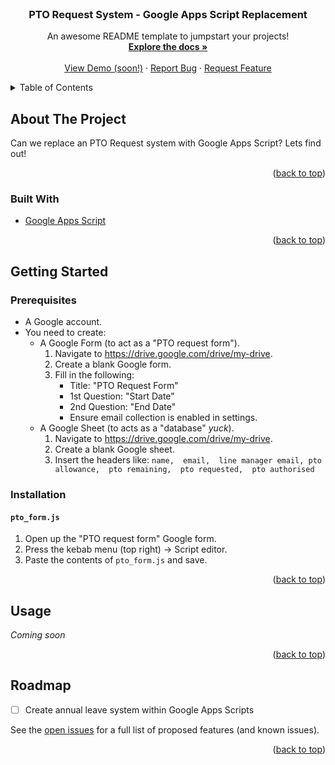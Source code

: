 <div id="top"></div>
<br />
<div align="center">

  <h3 align="center">PTO Request System - Google Apps Script Replacement</h3>

  <p align="center">
    An awesome README template to jumpstart your projects!
    <br />
    <a href="https://github.com/jalexm8/Google-App-Scripts/annual-leave/"><strong>Explore the docs »</strong></a>
    <br />
    <br />
    <a href="https://github.com/jalexm8/Google-App-Scripts/annual-leave/">View Demo (soon!)</a>
    ·
    <a href="https://github.com/jalexm8/Google-App-Scripts/issues/">Report Bug</a>
    ·
    <a href="https://github.com/jalexm8/Google-App-Scripts/issues">Request Feature</a>
  </p>
</div>



<!-- TABLE OF CONTENTS -->
<details>
  <summary>Table of Contents</summary>
  <ol>
    <li>
      <a href="#about-the-project">About The Project</a>
      <ul>
        <li><a href="#built-with">Built With</a></li>
      </ul>
    </li>
    <li>
      <a href="#getting-started">Getting Started</a>
      <ul>
        <li><a href="#prerequisites">Prerequisites</a></li>
        <li><a href="#installation">Installation</a></li>
        <ul>
          <li><a href="#pto_formjs">'pto_form.js'</a></li>
        </ul>
      </ul>
    </li>
    <li><a href="#usage">Usage</a></li>
    <li><a href="#roadmap">Roadmap</a></li>
  </ol>
</details>



<!-- ABOUT THE PROJECT -->
## About The Project

Can we replace an PTO Request system with Google Apps Script? Lets find out!

<p align="right">(<a href="#top">back to top</a>)</p>

### Built With
* [Google Apps Script](https://developers.google.com/apps-script)

<p align="right">(<a href="#top">back to top</a>)</p>

<!-- GETTING STARTED -->
## Getting Started

### Prerequisites
* A Google account.
* You need to create:  
  * A Google Form (to act as a "PTO request form").
    1. Navigate to https://drive.google.com/drive/my-drive.
    2. Create a blank Google form.
    3. Fill in the following:
        * Title: "PTO Request Form"
        * 1st Question: "Start Date"
        * 2nd Question: "End Date"
        * Ensure email collection is enabled in settings.
  * A Google Sheet (to acts as a "database" _yuck_).
    1. Navigate to https://drive.google.com/drive/my-drive.
    2. Create a blank Google sheet.
    3. Insert the headers like: `name,	email,	line manager email,	pto allowance,	pto remaining,	pto requested,	pto authorised`

### Installation
#### `pto_form.js`
  1. Open up the "PTO request form" Google form.
  2. Press the kebab menu (top right) -> Script editor.
  3. Paste the contents of `pto_form.js` and save.

<p align="right">(<a href="#top">back to top</a>)</p>

<!-- USAGE EXAMPLES -->
## Usage
_Coming soon_

<p align="right">(<a href="#top">back to top</a>)</p>

<!-- ROADMAP -->
## Roadmap
- [ ] Create annual leave system within Google Apps Scripts

See the [open issues](https://github.com/jalexm8/Google-App-Scripts/issues) for a full list of proposed features (and known issues).

<p align="right">(<a href="#top">back to top</a>)</p>
